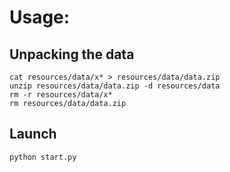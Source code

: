 # Usage:

## Unpacking the data
```shell script
cat resources/data/x* > resources/data/data.zip
unzip resources/data/data.zip -d resources/data
rm -r resources/data/x*
rm resources/data/data.zip 
```

## Launch 
```shell script
python start.py
```